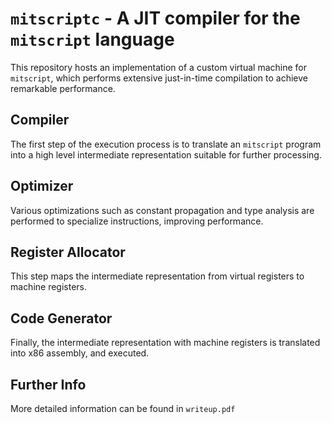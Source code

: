 # `mitscriptc` -  A JIT compiler for the `mitscript` language

This repository hosts an implementation of a custom virtual machine for `mitscript`, which performs extensive just-in-time compilation to achieve remarkable performance.

## Compiler
The first step of the execution process is to translate an `mitscript` program into a high level intermediate representation suitable for further processing.

## Optimizer
Various optimizations such as constant propagation and type analysis are performed to specialize instructions, improving performance.

## Register Allocator
This step maps the intermediate representation from virtual registers to machine registers.

## Code Generator
Finally, the intermediate representation with machine registers is translated into x86 assembly, and executed.

## Further Info
More detailed information can be found in `writeup.pdf`
